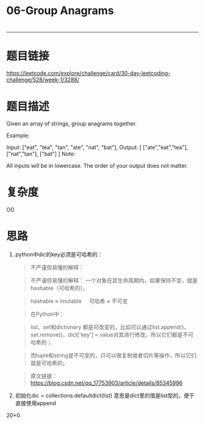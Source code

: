 # 06-Group Anagrams
# 
-----------
# 题目链接
https://leetcode.com/explore/challenge/card/30-day-leetcoding-challenge/528/week-1/3288/

# 题目描述
Given an array of strings, group anagrams together.

Example:

Input: ["eat", "tea", "tan", "ate", "nat", "bat"],
Output:
[
  ["ate","eat","tea"],
  ["nat","tan"],
  ["bat"]
]
Note:

All inputs will be in lowercase.
The order of your output does not matter.
# 复杂度
O()

# 思路
1. python中dic的key必须是可哈希的：
   > 不严谨但易懂的解释：

   > 不严谨但易懂的解释：
   > 一个对象在其生命周期内，如果保持不变，就是hashable（可哈希的）。

   > hashable ≈ imutable     可哈希 ≈ 不可变

   > 在Python中：

   > list、set和dictionary 都是可改变的，比如可以通过list.append()，set.remove()，dict['key'] = value对其进行修改，所以它们都是不可哈希的；

   > 而tuple和string是不可变的，只可以做复制或者切片等操作，所以它们就是可哈希的。

   > 原文链接：https://blog.csdn.net/qq_17753903/article/details/85345996
2. 初始化dic = collections.defaultdict(list) 意思是dict里的值是list型的，便于直接使用append

20+0